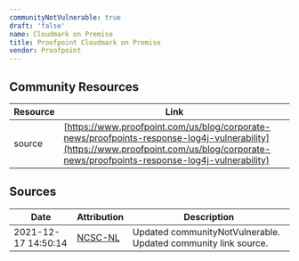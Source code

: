 ```yaml
---
communityNotVulnerable: true
draft: 'false'
name: Cloudmark on Premise
title: Proofpoint Cloudmark on Premise
vendor: Proofpoint
---
```



## Community Resources
| Resource | Link |
| --- | --- |
| source | [https://www.proofpoint.com/us/blog/corporate-news/proofpoints-response-log4j-vulnerability](https://www.proofpoint.com/us/blog/corporate-news/proofpoints-response-log4j-vulnerability) |


## Sources
| Date | Attribution | Description |
| --- | --- | --- |
| 2021-12-17 14:50:14 | [NCSC-NL](https://github.com/NCSC-NL/log4shell/blob/main/software/README.md) | Updated communityNotVulnerable. Updated community link source.  |
